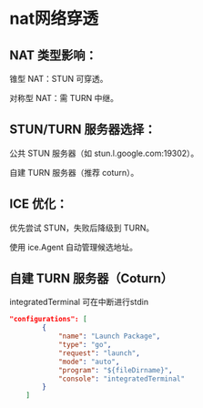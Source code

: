 # nat网络穿透

## NAT 类型影响：

锥型 NAT：STUN 可穿透。

对称型 NAT：需 TURN 中继。

## STUN/TURN 服务器选择：

公共 STUN 服务器（如 stun.l.google.com:19302）。

自建 TURN 服务器（推荐 coturn）。

## ICE 优化：

优先尝试 STUN，失败后降级到 TURN。

使用 ice.Agent 自动管理候选地址。

## 自建 TURN 服务器（Coturn）


integratedTerminal 可在中断进行stdin
```json
"configurations": [
        {
            "name": "Launch Package",
            "type": "go",
            "request": "launch",
            "mode": "auto",
            "program": "${fileDirname}",
            "console": "integratedTerminal" 
        }
    ]
```